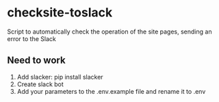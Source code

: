 # checksite-toslack
Script to automatically check the operation of the site pages, sending an error to the Slack

## Need to work
1. Add slacker: pip install slacker
2. Create slack bot
3. Add your parameters to the .env.example file and rename it to .env
